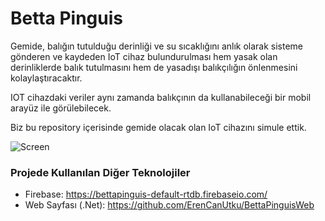 # Betta Pinguis

Gemide, balığın tutulduğu derinliği ve su sıcaklığını anlık olarak sisteme gönderen ve kaydeden IoT cihaz bulundurulması hem yasak olan derinliklerde balık tutulmasını hem de yasadışı balıkçılığın önlenmesini kolaylaştıracaktır.

IOT cihazdaki veriler aynı zamanda balıkçının da kullanabileceği bir mobil arayüz ile görülebilecek.

Biz bu repository içerisinde gemide olacak olan IoT cihazını simule ettik.

![Screen](https://lh6.googleusercontent.com/G3W4rYNJGTPsfXiwSbX7eXt2FhPVE-G2r-Gvcuooz0JVtIA_qcPQztV3sBDNr7ycV3qS57S-H7nk71ZC7IxD=w1920-h947-rw)

### Projede Kullanılan Diğer Teknolojiler

- Firebase: https://bettapinguis-default-rtdb.firebaseio.com/
- Web Sayfası (.Net): https://github.com/ErenCanUtku/BettaPinguisWeb
